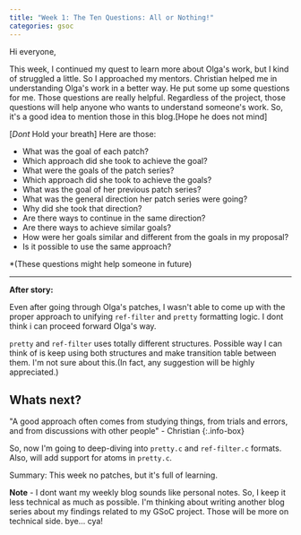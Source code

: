 ```yaml
---
title: "Week 1: The Ten Questions: All or Nothing!"
categories: gsoc
---
```


Hi everyone,

This week, I continued my quest to learn more about Olga's work, but I kind of struggled a little. So I approached my mentors. Christian helped me in understanding Olga's work in a better way. He put some up some questions for me. Those questions are really helpful. 
Regardless of the project, those questions will help anyone who wants to understand someone's work.
So, it's a good idea to mention those in this blog.[Hope he does not mind]

[*Dont* Hold your breath] Here are those:

- What was the goal of each patch?
- Which approach did she took to achieve the goal?
- What were the goals of the patch series?
- Which approach did she took to achieve the goals?
- What was the goal of her previous patch series?
- What was the general direction her patch series were going?
- Why did she took that direction?
- Are there ways to continue in the same direction?
- Are there ways to achieve similar goals?
- How were her goals similar and different from the goals in my proposal?
- Is it possible to use the same approach?

*(These questions might help someone in future)

---

**After story:**

Even after going through Olga's patches, I wasn't able to come up with the proper approach to unifying  `ref-filter` and `pretty` formatting logic. I dont think i can proceed forward Olga's way. 

`pretty` and `ref-filter` uses totally different structures. Possible way I can think of is keep using both structures and make transition table between them. I'm not sure about this.(In fact, any suggestion will be highly appreciated.)

## Whats next?

"A good approach often comes from studying things, from trials and
errors, and from discussions with other people" -  Christian
{:.info-box}

So, now I'm going to deep-diving into `pretty.c` and `ref-filter.c` formats.
Also, will add support for atoms in `pretty.c`.

Summary: This week no patches, but it's full of learning.

**Note** - I dont want my weekly blog sounds like personal notes. So, I keep it less technical as much as possible. I'm thinking about writing another blog series about my findings related to my GSoC project. Those will be more on technical side.
bye... cya!
